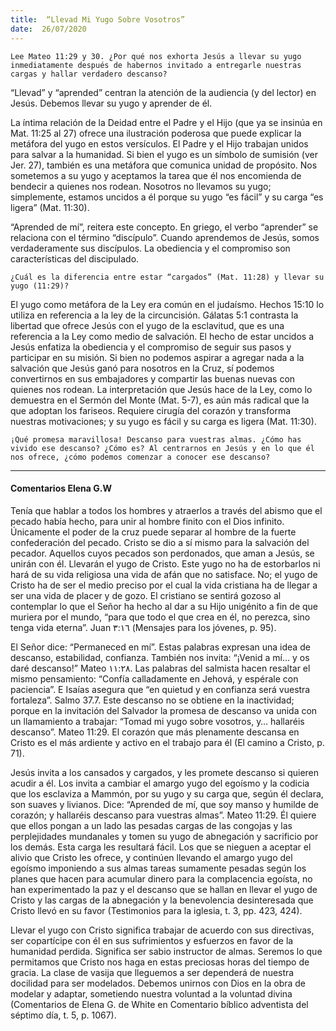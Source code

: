 ```yaml
---
title:  “Llevad Mi Yugo Sobre Vosotros”
date:  26/07/2020
---
```


`Lee Mateo 11:29 y 30. ¿Por qué nos exhorta Jesús a llevar su yugo inmediatamente después de habernos invitado a entregarle nuestras cargas y hallar verdadero descanso?`

“Llevad” y “aprended” centran la atención de la audiencia (y del lector) en Jesús. Debemos llevar su yugo y aprender de él.

La íntima relación de la Deidad entre el Padre y el Hijo (que ya se insinúa en Mat. 11:25 al 27) ofrece una ilustración poderosa que puede explicar la metáfora del yugo en estos versículos. El Padre y el Hijo trabajan unidos para salvar a la humanidad. Si bien el yugo es un símbolo de sumisión (ver Jer. 27), también es una metáfora que comunica unidad de propósito. Nos sometemos a su yugo y aceptamos la tarea que él nos encomienda de bendecir a quienes nos rodean. Nosotros no llevamos su yugo; simplemente, estamos uncidos a él porque su yugo “es fácil” y su carga “es ligera” (Mat. 11:30).

“Aprended de mí”, reitera este concepto. En griego, el verbo “aprender” se relaciona con el término “discípulo”. Cuando aprendemos de Jesús, somos verdaderamente sus discípulos. La obediencia y el compromiso son características del discipulado.

`¿Cuál es la diferencia entre estar “cargados” (Mat. 11:28) y llevar su yugo (11:29)?`

El yugo como metáfora de la Ley era común en el judaísmo. Hechos 15:10 lo utiliza en referencia a la ley de la circuncisión. Gálatas 5:1 contrasta la libertad que ofrece Jesús con el yugo de la esclavitud, que es una referencia a la Ley como medio de salvación. El hecho de estar uncidos a Jesús enfatiza la obediencia y el compromiso de seguir sus pasos y participar en su misión. Si bien no podemos aspirar a agregar nada a la salvación que Jesús ganó para nosotros en la Cruz, sí podemos convertirnos en sus embajadores y compartir las buenas nuevas con quienes nos rodean. La interpretación que Jesús hace de la Ley, como lo demuestra en el Sermón del Monte (Mat. 5-7), es aún más radical que la que adoptan los fariseos. Requiere cirugía del corazón y transforma nuestras motivaciones; y su yugo es fácil y su carga es ligera (Mat. 11:30).

`¡Qué promesa maravillosa! Descanso para vuestras almas. ¿Cómo has vivido ese descanso? ¿Cómo es? Al centrarnos en Jesús y en lo que él nos ofrece, ¿cómo podemos comenzar a conocer ese descanso?`

---

#### Comentarios Elena G.W

Tenía que hablar a todos los hombres y atraerlos a través del abismo que el pecado había hecho, para unir al hombre finito con el Dios infinito. Únicamente el poder de la cruz puede separar al hombre de la fuerte confederación del pecado. Cristo se dio a sí mismo para la salvación del pecador. Aquellos cuyos pecados son perdonados, que aman a Jesús, se unirán con él. Llevarán el yugo de Cristo. Este yugo no ha de estorbarlos ni hará de su vida religiosa una vida de afán que no satisface. No; el yugo de Cristo ha de ser el medio preciso por el cual la vida cristiana ha de llegar a ser una vida de placer y de gozo. El cristiano se sentirá gozoso al contemplar lo que el Señor ha hecho al dar a su Hijo unigénito a fin de que muriera por el mundo, “para que todo el que crea en él, no perezca, sino tenga vida eterna”. Juan ٣:١٦ (Mensajes para los jóvenes, p. 95).

El Señor dice: “Permaneced en mí”. Estas palabras expresan una idea de descanso, estabilidad, confianza. También nos invita: “¡Venid a mí… y os daré descanso!” Mateo ١١:٢٨. Las palabras del salmista hacen resaltar el mismo pensamiento: “Confía calladamente en Jehová, y espérale con paciencia”. E Isaías asegura que “en quietud y en confianza será vuestra fortaleza”. Salmo 37.7. Este descanso no se obtiene en la inactividad; porque en la invitación del Salvador la promesa de descanso va unida con un llamamiento a trabajar: “Tomad mi yugo sobre vosotros, y… hallaréis descanso”. Mateo 11:29. El corazón que más plenamente descansa en Cristo es el más ardiente y activo en el trabajo para él (El camino a Cristo, p. 71).

Jesús invita a los cansados y cargados, y les promete descanso si quieren acudir a él. Los invita a cambiar el amargo yugo del egoísmo y la codicia que los esclaviza a Mammón, por su yugo y su carga que, según él declara, son suaves y livianos. Dice: “Aprended de mí, que soy manso y humilde de corazón; y hallaréis descanso para vuestras almas”. Mateo 11:29. Él quiere que ellos pongan a un lado las pesadas cargas de las congojas y las perplejidades mundanales y tomen su yugo de abnegación y sacrificio por los demás. Esta carga les resultará fácil. Los que se nieguen a aceptar el alivio que Cristo les ofrece, y continúen llevando el amargo yugo del egoísmo imponiendo a sus almas tareas sumamente pesadas según los planes que hacen para acumular dinero para la complacencia egoísta, no han experimentado la paz y el descanso que se hallan en llevar el yugo de Cristo y las cargas de la abnegación y la benevolencia desinteresada que Cristo llevó en su favor (Testimonios para la iglesia, t. 3, pp. 423, 424).

Llevar el yugo con Cristo significa trabajar de acuerdo con sus directivas, ser copartícipe con él en sus sufrimientos y esfuerzos en favor de la humanidad perdida. Significa ser sabio instructor de almas. Seremos lo que permitamos que Cristo nos haga en estas preciosas horas del tiempo de gracia. La clase de vasija que lleguemos a ser dependerá de nuestra docilidad para ser modelados. Debemos unirnos con Dios en la obra de modelar y adaptar, sometiendo nuestra voluntad a la voluntad divina (Comentarios de Elena G. de White en Comentario bíblico adventista del séptimo día, t. 5, p. 1067).